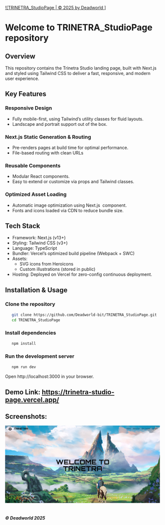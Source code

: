 [![TRINETRA_StudioPage | © 2025 by Deadworld ]](https://github.com/Deadworld-bit/TRINETRA_StudioPage.git)
# Welcome to TRINETRA_StudioPage repository
## Overview
This repository contains the Trinetra Studio landing page, built with Next.js and styled using Tailwind CSS to deliver a fast, responsive, and modern user experience.

## Key Features
### Responsive Design
* Fully mobile-first, using Tailwind’s utility classes for fluid layouts.
* Landscape and portrait support out of the box.

### Next.js Static Generation & Routing
* Pre-renders pages at build time for optimal performance.
* File-based routing with clean URLs

### Reusable Components
* Modular React components.
* Easy to extend or customize via props and Tailwind classes.

### Optimized Asset Loading
* Automatic image optimization using Next.js <Image> component.
* Fonts and icons loaded via CDN to reduce bundle size.

## Tech Stack
* Framework: Next.js (v13+)
* Styling: Tailwind CSS (v3+)
* Language: TypeScript 
* Bundler: Vercel’s optimized build pipeline (Webpack + SWC)
* Assets:
  - SVG icons from Heroicons
  - Custom illustrations (stored in public)
* Hosting: Deployed on Vercel for zero-config continuous deployment.

## Installation & Usage
### Clone the repository
```bash
   git clone https://github.com/Deadworld-bit/TRINETRA_StudioPage.git
   cd TRINETRA_StudioPage
```

### Install dependencies
```bash
   npm install
```

### Run the development server
```bash
   npm run dev
```
Open http://localhost:3000 in your browser.

## Demo Link: https://trinetra-studio-page.vercel.app/

## Screenshots:

![Project First ScreenShot](https://github.com/Deadworld-bit/TRINETRA_StudioPage/blob/Design_01/public/Screenshot%202025-06-03%20161817.png)<br><br>

##### © Deadworld 2025


